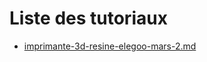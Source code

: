 # Liste des tutoriaux

- [imprimante-3d-resine-elegoo-mars-2.md](imprimante-3d-resine-elegoo-mars-2.md)
